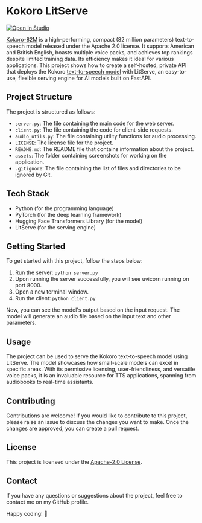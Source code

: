 # Kokoro LitServe

[![Open In Studio](https://pl-bolts-doc-images.s3.us-east-2.amazonaws.com/app-2/studio-badge.svg)](https://lightning.ai/sitammeur/studios/kokoro-litserve)

[Kokoro-82M](https://huggingface.co/hexgrad/Kokoro-82M) is a high-performing, compact (82 million parameters) text-to-speech model released under the Apache 2.0 license. It supports American and British English, boasts multiple voice packs, and achieves top rankings despite limited training data. Its efficiency makes it ideal for various applications. This project shows how to create a self-hosted, private API that deploys the Kokoro [text-to-speech model](https://huggingface.co/hexgrad/Kokoro-82M) with LitServe, an easy-to-use, flexible serving engine for AI models built on FastAPI.

## Project Structure

The project is structured as follows:

- `server.py`: The file containing the main code for the web server.
- `client.py`: The file containing the code for client-side requests.
- `audio_utils.py`: The file containing utility functions for audio processing.
- `LICENSE`: The license file for the project.
- `README.md`: The README file that contains information about the project.
- `assets`: The folder containing screenshots for working on the application.
- `.gitignore`: The file containing the list of files and directories to be ignored by Git.

## Tech Stack

- Python (for the programming language)
- PyTorch (for the deep learning framework)
- Hugging Face Transformers Library (for the model)
- LitServe (for the serving engine)

## Getting Started

To get started with this project, follow the steps below:

1. Run the server: `python server.py`
2. Upon running the server successfully, you will see uvicorn running on port 8000.
3. Open a new terminal window.
4. Run the client: `python client.py`

Now, you can see the model's output based on the input request. The model will generate an audio file based on the input text and other parameters.

## Usage

The project can be used to serve the Kokoro text-to-speech model using LitServe. The model showcases how small-scale models can excel in specific areas. With its permissive licensing, user-friendliness, and versatile voice packs, it is an invaluable resource for TTS applications, spanning from audiobooks to real-time assistants.

## Contributing

Contributions are welcome! If you would like to contribute to this project, please raise an issue to discuss the changes you want to make. Once the changes are approved, you can create a pull request.

## License

This project is licensed under the [Apache-2.0 License](LICENSE).

## Contact

If you have any questions or suggestions about the project, feel free to contact me on my GitHub profile.

Happy coding! 🚀
